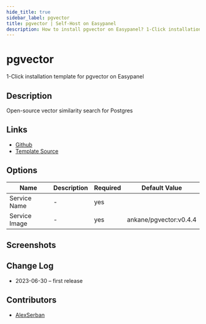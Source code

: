 ```yaml
---
hide_title: true
sidebar_label: pgvector
title: pgvector | Self-Host on Easypanel
description: How to install pgvector on Easypanel? 1-Click installation template for pgvector on Easypanel
---
```


<!-- generated -->

# pgvector

1-Click installation template for pgvector on Easypanel

## Description

Open-source vector similarity search for Postgres

## Links

- [Github](https://github.com/pgvector/pgvector)
- [Template Source](https://github.com/easypanel-io/templates/tree/main/templates/pgvector)

## Options

Name | Description | Required | Default Value
-|-|-|-
Service Name | - | yes | 
Service Image | - | yes | ankane/pgvector:v0.4.4

## Screenshots


## Change Log

- 2023-06-30 – first release

## Contributors

- [AlexSerban](https://github.com/serban-alexandru)

